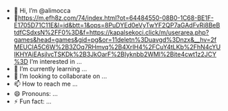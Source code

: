 - 👋 Hi, I’m @alimocca
- 👀https://m.efh8z.com/74/index.html?ot=64484550-08B0-1C68-BE1F-E1705D71C11E&l=id&btt=1&ops=8PuDYEd0eVyTwYF2QP7aGAdFvRi8BeBtdfCSdxsN%2FF0%3D&f=https://kapalsekoci.click/m/userarea.php?games&head=games&gid=pg&or=11deletn%3Duavgd%3Dnzx&__hv=2fMEUCIA5C6W%2B3ZOq7RHmvq%2B4XrIH4%2FCuY4tLKb%2FhN4cYUIKHYAiEAsjlvcTSKDk%2B3JkOarF%2BIyknbb2WMl%2Bite4cwt1z2JCY%3D I’m interested in ...
- 🌱 I’m currently learning ...
- 💞️ I’m looking to collaborate on ...
- 📫 How to reach me ...
- 😄 Pronouns: ...
- ⚡ Fun fact: ...

<!---
alimocca/alimocca is a ✨ special ✨ repository because its `README.md` (this file) appears on your GitHub profile.
You can click the Preview link to take a look at your changes.
--->
